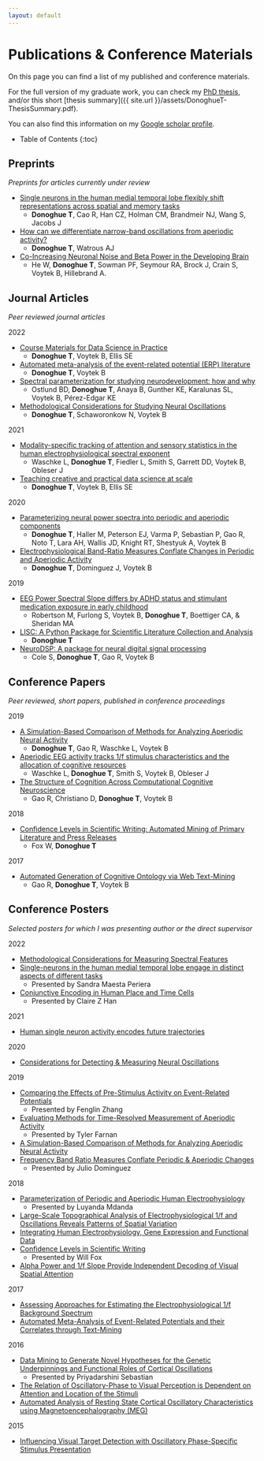 ```yaml
---
layout: default
---
```


# Publications & Conference Materials

On this page you can find a list of my published and conference materials.

For the full version of my graduate work, you can check my
[PhD thesis](https://escholarship.org/uc/item/8v92g8h6), and/or this short
[thesis summary]({{ site.url }}/assets/DonoghueT-ThesisSummary.pdf).

You can also find this information on my
[Google scholar profile](https://scholar.google.com/citations?user=pxZ6AdsAAAAJ&hl=en).

* Table of Contents
{:toc}

## Preprints

*Preprints for articles currently under review*

- [Single neurons in the human medial temporal lobe flexibly shift representations across spatial and memory tasks](https://doi.org/10.1101/2023.02.22.529437)
    - **Donoghue T**, Cao R, Han CZ, Holman CM, Brandmeir NJ, Wang S, Jacobs J
- [How can we differentiate narrow-band oscillations from aperiodic activity?](https://doi.org/10.31234/osf.io/k6nhd)
    - **Donoghue T**, Watrous AJ
- [Co-Increasing Neuronal Noise and Beta Power in the Developing Brain](https://doi.org/10.1101/839258)
    - He W, **Donoghue T**, Sowman PF, Seymour RA, Brock J, Crain S, Voytek B, Hillebrand A.

## Journal Articles

*Peer reviewed journal articles*

2022
- [Course Materials for Data Science in Practice](https://doi.org/10.21105/jose.00121)
    - **Donoghue T**, Voytek B, Ellis SE
- [Automated meta-analysis of the event-related potential (ERP) literature](https://doi.org/10.1038/s41598-022-05939-9)
    - **Donoghue T**, Voytek B
- [Spectral parameterization for studying neurodevelopment: how and why](https://doi.org/10.1016/j.dcn.2022.101073)
    - Ostlund BD, **Donoghue T**, Anaya B, Gunther KE, Karalunas SL, Voytek B, Pérez-Edgar KE
- [Methodological Considerations for Studying Neural Oscillations](https://doi.org/10.1111/ejn.15361)
    - **Donoghue T**, Schaworonkow N, Voytek B

2021
- [Modality-specific tracking of attention and sensory statistics in the human electrophysiological spectral exponent](https://doi.org/10.7554/eLife.70068)
    - Waschke L, **Donoghue T**, Fiedler L, Smith S, Garrett DD, Voytek B, Obleser J
- [Teaching creative and practical data science at scale](https://doi.org/10.1080/10691898.2020.1860725)
    - **Donoghue T**, Voytek B, Ellis SE

2020
- [Parameterizing neural power spectra into periodic and aperiodic components](https://doi.org/10.1038/s41593-020-00744-x)
    - **Donoghue T**, Haller M, Peterson EJ, Varma P, Sebastian P, Gao R, Noto T, Lara AH, Wallis JD, Knight RT, Shestyuk A, Voytek B
- [Electrophysiological Band-Ratio Measures Conflate Changes in Periodic and Aperiodic Activity](https://doi.org/10.1101/2020.01.11.900977)
    - **Donoghue T**, Dominguez J, Voytek B

2019
- [EEG Power Spectral Slope differs by ADHD status and stimulant medication exposure in early childhood](https://doi.org/10.1152/jn.00388.2019)
    - Robertson M, Furlong S, Voytek B, **Donoghue T**, Boettiger CA, & Sheridan MA
- [LISC: A Python Package for Scientific Literature Collection and Analysis](https://joss.theoj.org/papers/10.21105/joss.01674)
    - **Donoghue T**
- [NeuroDSP: A package for neural digital signal processing](https://joss.theoj.org/papers/10.21105/joss.01272)
    - Cole S, **Donoghue T**, Gao R, Voytek B

## Conference Papers

*Peer reviewed, short papers, published in conference proceedings*

2019
- [A Simulation-Based Comparison of Methods for Analyzing Aperiodic Neural Activity](https://ccneuro.org/2019/proceedings/0000783.pdf)
    - **Donoghue T**, Gao R, Waschke L, Voytek B
- [Aperiodic EEG activity tracks 1/f stimulus characteristics and the allocation of cognitive resources](https://ccneuro.org/2019/proceedings/0000936.pdf)
    - Waschke L, **Donoghue T**, Smith S, Voytek B, Obleser J
- [The Structure of Cognition Across Computational Cognitive Neuroscience](https://ccneuro.org/2019/proceedings/0001130.pdf)
    - Gao R, Christiano D, **Donoghue T**, Voytek B

2018
- [Confidence Levels in Scientific Writing: Automated Mining of Primary Literature and Press Releases](http://mindmodeling.org/cogsci2018/papers/0323/0323.pdf)
    - Fox W, **Donoghue T**

2017
- [Automated Generation of Cognitive Ontology via Web Text-Mining](https://mindmodeling.org/cogsci2017/papers/0395/paper0395.pdf)
    - Gao R, **Donoghue T**, Voytek B

## Conference Posters

*Selected posters for which I was presenting author or the direct supervisor*

2022
- [Methodological Considerations for Measuring Spectral Features](https://www.dropbox.com/s/17h9ns8pw1kyw3c/DonoghueT-AESposter.pdf?dl=0)
- [Single-neurons in the human medial temporal lobe engage in distinct aspects of different tasks](https://www.dropbox.com/s/pw51hah6oiotqpg/DonoghueEtaL-2022_SfN%26HSN-TH.pdf?dl=0)
    - Presented by Sandra Maesta Periera
- [Conjunctive Encoding in Human Place and Time Cells](https://www.dropbox.com/s/s2qj98swu0yivxw/MaestaPereiraEtal-2022_SfN%26HSN_T3.pdf?dl=0)
    - Presented by Claire Z Han

2021
- [Human single neuron activity encodes future trajectories](https://www.dropbox.com/s/guga5zcviv01fj5/DonoghueT-SfN2021-Presentation.pdf?dl=0)

2020
- [Considerations for Detecting & Measuring Neural Oscillations](https://www.dropbox.com/s/jz9fpdk4v8am18h/Donoghue%26Voytek-ConsiderationsMeasuringNeuralOscillations.pdf?dl=0)

2019
- [Comparing the Effects of Pre-Stimulus Activity on Event-Related Potentials](https://www.dropbox.com/s/e4k5hxevv1gsmql/Zhang-SfN-Poster.pdf?dl=0)
    - Presented by Fenglin Zhang
- [Evaluating Methods for Time-Resolved Measurement of Aperiodic Activity](https://www.dropbox.com/s/znwhq3rd6uvfn1q/SfN2019-Farnan-AperiodicInTime.pdf?dl=0)
    - Presented by Tyler Farnan
- [A Simulation-Based Comparison of Methods for Analyzing Aperiodic Neural Activity](https://www.dropbox.com/s/9qrxrswf4x6w4iq/DonoghueEtal-CCN2019.pdf?dl=0)
- [Frequency Band Ratio Measures Conflate Periodic & Aperiodic Changes](https://www.dropbox.com/s/4lghj9218s4hgix/DomiguezEtal_BandRatiosPoster.pdf?dl=0)
    - Presented by Julio Dominguez

2018
- [Parameterization of Periodic and Aperiodic Human Electrophysiology](https://www.dropbox.com/s/alwwb6ahb1wjank/MdandaEtal-SfN2018.pdf?dl=0)
    - Presented by Luyanda Mdanda
- [Large-Scale Topographical Analysis of Electrophysiological 1/f and Oscillations Reveals Patterns of Spatial Variation](https://www.dropbox.com/s/k5koyibwuaclx5k/DonoghueEtal-Biomag2018.pdf?dl=0)
- [Integrating Human Electrophysiology, Gene Expression and Functional Data](https://www.dropbox.com/s/al0bggj4mgqffat/DonoghueEtal-Neuroinformatics2018.pdf?dl=0)
- [Confidence Levels in Scientific Writing](https://www.dropbox.com/s/i41jllv5ojf9qno/Fox%26Donoghue_ConfidenceScanner_CogSciPoster.pdf?dl=0)
    - Presented by Will Fox
- [Alpha Power and 1/f Slope Provide Independent Decoding of Visual Spatial Attention](https://www.dropbox.com/s/72y86jege2lx0sf/Donoghue&Voytek_CNS2018_EEGDecoding.pdf?dl=0)

2017
- [Assessing Approaches for Estimating the Electrophysiological 1/f Background Spectrum](https://www.dropbox.com/s/d5zxqdw55my79dx/DonoghueT_SfN2017.pdf?dl=0)
- [Automated Meta-Analysis of Event-Related Potentials and their Correlates through Text-Mining](https://www.dropbox.com/s/sgnz7ecd3qp6tb7/TDonoghue_ERPSCANR_CNS2017.pdf?dl=0)

2016
- [Data Mining to Generate Novel Hypotheses for the Genetic Underpinnings and Functional Roles of Cortical Oscillations](https://www.dropbox.com/s/4sqn0pudpqycu4r/SebastianDonoghueEtal_MEGmapping_SfN2016.pdf?dl=0)
    - Presented by Priyadarshini Sebastian
- [The Relation of Oscillatory-Phase to Visual Perception is Dependent on Attention and Location of the Stimuli](https://www.dropbox.com/s/gvcsj2l2dzw3ler/TDonoghue_PhaseAttention_SfN2016.pdf?dl=0)
- [Automated Analysis of Resting State Cortical Oscillatory Characteristics using Magnetoencephalography (MEG)](https://www.dropbox.com/s/actfrml5efszd4u/TDonoghue_MEGmapping_BIOMAG2016.pdf?dl=0)

2015
- [Influencing Visual Target Detection with Oscillatory Phase-Specific Stimulus Presentation](https://www.dropbox.com/s/1o5whrrrukd5oy3/GougeletDonoghueEtal_RealTimePhasePresentation_SfN2015.pdf?dl=0)
